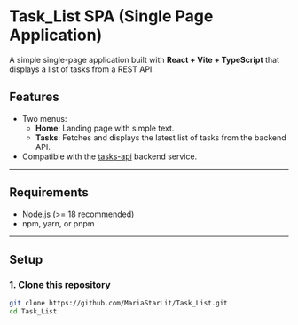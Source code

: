# Task_List SPA (Single Page Application)

A simple single-page application built with **React + Vite + TypeScript** that displays a list of tasks from a REST API.

## Features

- Two menus:
  - **Home**: Landing page with simple text.
  - **Tasks**: Fetches and displays the latest list of tasks from the backend API.
- Compatible with the [tasks-api](https://github.com/MarceloFonseca/tasks-api) backend service.

---

## Requirements

- [Node.js](https://nodejs.org/) (>= 18 recommended)
- npm, yarn, or pnpm

---

## Setup

### 1. Clone this repository
```bash
git clone https://github.com/MariaStarLit/Task_List.git
cd Task_List
